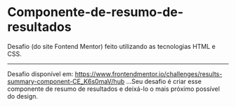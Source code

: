# Componente-de-resumo-de-resultados
Desafio (do site Fontend Mentor) feito utilizando as tecnologias HTML e CSS.

-----------------------------------------------------------------------------
Desafio disponível em: https://www.frontendmentor.io/challenges/results-summary-component-CE_K6s0maV/hub
...Seu desafio é criar esse componente de resumo de resultados e deixá-lo o mais próximo possível do design.
